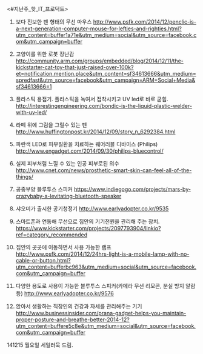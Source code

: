 
<#지난주_핫_IT_프로덕트>

1. 보다 진보한 펜 형태의 무선 마우스 
http://www.psfk.com/2014/12/penclic-is-a-next-generation-computer-mouse-for-lefties-and-righties.html?utm_content=buffer1a71e&utm_medium=social&utm_source=facebook.com&utm_campaign=buffer

2. 고양이를 위한 로봇 장난감
http://community.arm.com/groups/embedded/blog/2014/12/11/the-kickstarter-cat-toy-that-just-raised-over-100k?et=notification.mention.place&utm_content=sf34613666&utm_medium=spredfast&utm_source=facebook&utm_campaign=ARM+Social+Media&sf34613666=1

3. 플라스틱 용접기. 플라스틱을 녹여서 접착시키고 UV led로 바로 굳힘.
http://interestingengineering.com/bondic-is-the-liquid-plastic-welder-with-uv-led/

4. 라떼 위에 그림을 그릴수 있는 펜
http://www.huffingtonpost.kr/2014/12/09/story_n_6292384.html

5. 파란색 LED로 피부질환을 치료하는 웨어러블 디바이스 (Philips)
http://www.engadget.com/2014/09/30/philips-bluecontrol/


6. 실제 피부처럼 느낄 수 있는 인공 피부로된 의수
http://www.cnet.com/news/prosthetic-smart-skin-can-feel-all-of-the-things/

7. 공중부양 블루투스 스피커
https://www.indiegogo.com/projects/mars-by-crazybaby-a-levitating-bluetooth-speaker



8. 샤오미가 출시한 공기청정기
http://www.earlyadopter.co.kr/9535

9. 스마트폰과 연동해 무선으로 집안의 기기전원을 관리해 주는 장치.
https://www.kickstarter.com/projects/2097793904/linkio?ref=category_recommended

10. 집안의 곳곳에 이동하면서 사용 가능한 램프
http://www.psfk.com/2014/12/24hrs-light-is-a-mobile-lamp-with-no-cable-or-button.html?utm_content=bufferbc963&utm_medium=social&utm_source=facebook.com&utm_campaign=buffer

11. 다양한 용도로 사용이 가능한 블루투스 스피커(카메라 무선 리모콘, 분실 방지 알람 등)
http://www.earlyadopter.co.kr/9576

12. 앉아서 생활하는 직장인의 건강과 자세를 관리해주는 기기
http://www.businessinsider.com/prana-gadget-helps-you-maintain-proper-posture-and-breathe-better-2014-12?utm_content=buffere5c8e&utm_medium=social&utm_source=facebook.com&utm_campaign=buffer

141215 월요일 <Tech>
세일러묵 드림.
